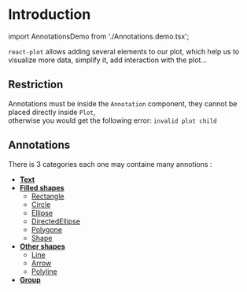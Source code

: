 # Introduction

import AnnotationsDemo from './Annotations.demo.tsx';

`react-plot` allows adding several elements to our plot, which help us to visualize more data, simplify it, add interaction with the plot...

<AnnotationsDemo />

## Restriction

Annotations must be inside the `Annotation` component, they cannot be placed directly inside `Plot`,<br/> otherwise you would get the following error:
`invalid plot child`

## Annotations

There is 3 categories each one may containe many annotions :

- **[Text](./100_text.md)**
- **[Filled shapes](./200_filledShapes.md)**
  - [Rectangle](./200_filledShapes.md#rectangle)
  - [Circle](./200_filledShapes.md#circle)
  - [Ellipse](./200_filledShapes.md#ellipse)
  - [DirectedEllipse](./200_filledShapes.md#directedellipse)
  - [Polygone](./200_filledShapes.md#polygone)
  - [Shape](./200_filledShapes.md#shape)
- **[Other shapes](./300_otherShapes.md)**
  - [Line](./300_otherShapes.md#line)
  - [Arrow](./300_otherShapes.md#arrow)
  - [Polyline](./300_otherShapes.md#line)
- **[Group](./400_group.md)**

